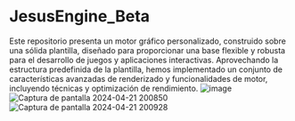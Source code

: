 # JesusEngine_Beta
Este repositorio presenta un motor gráfico personalizado, construido sobre una sólida plantilla, diseñado para proporcionar una base flexible y robusta para el desarrollo de juegos y aplicaciones interactivas. Aprovechando la estructura predefinida de la plantilla, hemos implementado un conjunto de características avanzadas de renderizado y funcionalidades de motor, incluyendo técnicas y optimización de rendimiento.
![image](https://github.com/HopingT/JesusEngine_Beta/assets/114266281/5b27584a-88aa-4e8a-8a0a-2a9d28ad9cca)
![Captura de pantalla 2024-04-21 200850](https://github.com/HopingT/JesusEngine_Beta/assets/114266281/4c29c39c-7792-44bf-ad36-53e6eead9d05)
![Captura de pantalla 2024-04-21 200928](https://github.com/HopingT/JesusEngine_Beta/assets/114266281/1c1d4fac-286b-4161-b09f-bc8387a9acbc)
